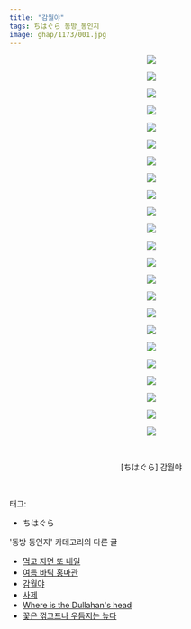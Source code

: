 ```yaml
---
title: "감월야"
tags: ちはぐら 동방_동인지
image: ghap/1173/001.jpg
---
```

<div class="article">
<p style="text-align: center; clear: none; float: none;"><img src="{{ site.nasurl }}/ghap/1173/001.jpg"/></p>
<p style="text-align: center; clear: none; float: none;"><img src="{{ site.nasurl }}/ghap/1173/002.jpg"/></p>
<p style="text-align: center; clear: none; float: none;"><img src="{{ site.nasurl }}/ghap/1173/003.jpg"/></p>
<p style="text-align: center; clear: none; float: none;"><img src="{{ site.nasurl }}/ghap/1173/004.jpg"/></p>
<p style="text-align: center; clear: none; float: none;"><img src="{{ site.nasurl }}/ghap/1173/005.jpg"/></p>
<p style="text-align: center; clear: none; float: none;"><img src="{{ site.nasurl }}/ghap/1173/006.jpg"/></p>
<p style="text-align: center; clear: none; float: none;"><img src="{{ site.nasurl }}/ghap/1173/007.jpg"/></p>
<p style="text-align: center; clear: none; float: none;"><img src="{{ site.nasurl }}/ghap/1173/008.jpg"/></p>
<p style="text-align: center; clear: none; float: none;"><img src="{{ site.nasurl }}/ghap/1173/009.jpg"/></p>
<p style="text-align: center; clear: none; float: none;"><img src="{{ site.nasurl }}/ghap/1173/010.jpg"/></p>
<p style="text-align: center; clear: none; float: none;"><img src="{{ site.nasurl }}/ghap/1173/011.jpg"/></p>
<p style="text-align: center; clear: none; float: none;"><img src="{{ site.nasurl }}/ghap/1173/012.jpg"/></p>
<p style="text-align: center; clear: none; float: none;"><img src="{{ site.nasurl }}/ghap/1173/013.jpg"/></p>
<p style="text-align: center; clear: none; float: none;"><img src="{{ site.nasurl }}/ghap/1173/014.jpg"/></p>
<p style="text-align: center; clear: none; float: none;"><img src="{{ site.nasurl }}/ghap/1173/015.jpg"/></p>
<p style="text-align: center; clear: none; float: none;"><img src="{{ site.nasurl }}/ghap/1173/016.jpg"/></p>
<p style="text-align: center; clear: none; float: none;"><img src="{{ site.nasurl }}/ghap/1173/017.jpg"/></p>
<p style="text-align: center; clear: none; float: none;"><img src="{{ site.nasurl }}/ghap/1173/018.jpg"/></p>
<p style="text-align: center; clear: none; float: none;"><img src="{{ site.nasurl }}/ghap/1173/019.jpg"/></p>
<p style="text-align: center; clear: none; float: none;"><img src="{{ site.nasurl }}/ghap/1173/020.jpg"/></p>
<p style="text-align: center; clear: none; float: none;"><img src="{{ site.nasurl }}/ghap/1173/021.jpg"/></p>
<p style="text-align: center; clear: none; float: none;"><img src="{{ site.nasurl }}/ghap/1173/022.jpg"/></p>
<p style="text-align: center; clear: none; float: none;"><img src="{{ site.nasurl }}/ghap/1173/023.jpg"/></p>
<p style="text-align: center; clear: none; float: none;"><br/></p>
<p style="text-align: center; clear: none; float: none;">[ちはぐら] 감월야</p>
<p><br/></p>
</div><div class="tagTrail">
<p>태그: </p>
<ul>
<li>ちはぐら</li>
</ul>
</div><div class="another">
<p>'동방 동인지' 카테고리의 다른 글</p>
<ul>
<li><a href="/2016-07-28-ghap_1176">먹고 자면 또 내일</a></li>
<li><a href="/2016-07-28-ghap_1174">여름 바틱 홍마관</a></li>
<li><a href="/2016-07-28-ghap_1173">감월야</a></li>
<li><a href="/2016-07-28-ghap_1172">사제</a></li>
<li><a href="/2016-07-28-ghap_1171">Where is the Dullahan's head</a></li>
<li><a href="/2016-07-28-ghap_1170">꽃은 꺾고프나 우듬지는 높다</a></li>
</ul>
</div><div class="cb_module cb_fluid">
<div class="cb_wrt cb_profile">
</div><!-- commentList close -->
</div>
<br/>
<p id="refer"></p>
<br/>
